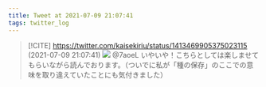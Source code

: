 ```yaml
---
title: Tweet at 2021-07-09 21:07:41
tags: twitter_log
---
```


> [!CITE] https://twitter.com/kaisekiriu/status/1413469905375023115 (2021-07-09 21:07:41)
> ![](https://twitter.com/kaisekiriu/status/1413469905375023115)
> @7aoeL いやいや！こちらとしては楽しませてもらいながら読んでおります。（ついでに私が「種の保存」のここでの意味を取り違えていたことにも気付きました）
